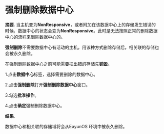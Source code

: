 # 强制删除数据中心

**摘要**.
当主机变为**NonResponsive**，或者附加在该数据中心上的存储发生错误的时候，数据中心的状态会变为**NonResponsive**。此时是无法按照正常的删除数据中心的流程来删除数据中心的。

**强制删除**不需要数据中心有活动的主机。用该种方式删除存储后，相关联的存储也会被永久删除。

在强制删除数据中心之前可能需要把出错的存储先**销毁**。

1.点击**数据中心**标签，选择需要删除的数据中心。

2.点击**强制删除**打开**强制删除数据中心**窗口。

3.勾选**批准操作**。

4.点击**确定**强制删除数据中心。

**结果**.

数据中心和相关联的存储域将会从EayunOS 环境中被永久删除。

